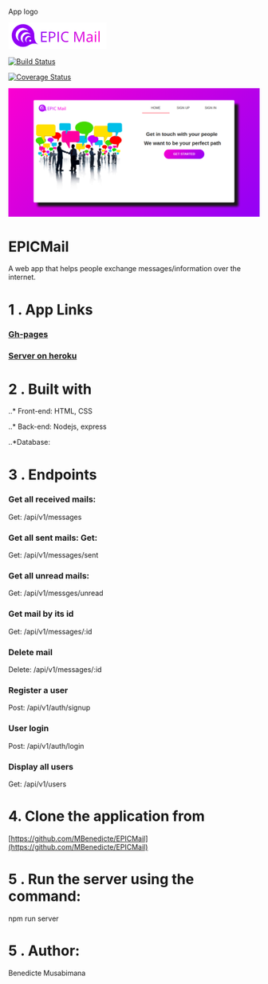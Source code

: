 
App logo

![EPIC MAIL](UI/IMAGES/logo&name1.png)


[![Build Status](https://travis-ci.org/MBenedicte/EPICMail.svg?branch=develop)](https://travis-ci.org/MBenedicte/EPICMail)

[![Coverage Status](https://coveralls.io/repos/github/MBenedicte/EPICMail/badge.svg?branch=develop)](https://coveralls.io/github/MBenedicte/EPICMail?branch=develop)

![EPIC MAIL](UI/IMAGES/Epic_mail_landingp.png)

# EPICMail
A web app that helps people exchange messages/information over the internet.


# 1 . App Links

### [Gh-pages](https://mbenedicte.github.io/EPICMail/)

### [Server on heroku](https://epicmail-vi.herokuapp.com/)


# 2 . Built with

..* Front-end: 
HTML, CSS

..* Back-end: Nodejs, express

..*Database: 



# 3 . Endpoints

 ### Get all received mails: 

 Get: /api/v1/messages 

 ### Get all sent mails: Get: 
 
 Get: /api/v1/messages/sent

 ### Get all unread mails:
 
Get: /api/v1/messges/unread

### Get mail by its id

Get: /api/v1/messages/:id

### Delete mail

Delete: /api/v1/messages/:id

### Register a user

Post: /api/v1/auth/signup

### User login

Post: /api/v1/auth/login

### Display all users

Get: /api/v1/users


# 4. Clone the application from

[https://github.com/MBenedicte/EPICMail](https://github.com/MBenedicte/EPICMail)


# 5 . Run the server using the command: 

npm run server

# 5 . Author:

Benedicte Musabimana